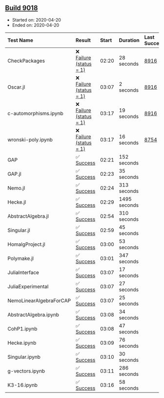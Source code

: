 ## [Build 9018](https://oscarci.mathematik.uni-kl.de/job/oscar/9018/)

* Started on: 2020-04-20
* Ended on: 2020-04-20

| Test Name    | Result | Start | Duration | Last Success | First Failure |
|:-------------|:-------|:------|:---------|:-------------|:--------------|
| CheckPackages | ❌ [Failure (status = 1)](https://oscarci.mathematik.uni-kl.de/job/oscar/9018/artifact/logs/build-9018/CheckPackages.log) | 02:20 | 28 seconds | [8916](https://oscarci.mathematik.uni-kl.de/job/oscar/8916/) | [8920](https://oscarci.mathematik.uni-kl.de/job/oscar/8920/) |
| Oscar.jl | ❌ [Failure (status = 1)](https://oscarci.mathematik.uni-kl.de/job/oscar/9018/artifact/logs/build-9018/Oscar.jl.log) | 03:07 | 2 seconds | [8916](https://oscarci.mathematik.uni-kl.de/job/oscar/8916/) | [8920](https://oscarci.mathematik.uni-kl.de/job/oscar/8920/) |
| c-automorphisms.ipynb | ❌ [Failure (status = 1)](https://oscarci.mathematik.uni-kl.de/job/oscar/9018/artifact/logs/build-9018/c-automorphisms.ipynb.log) | 03:17 | 19 seconds | [8916](https://oscarci.mathematik.uni-kl.de/job/oscar/8916/) | [8920](https://oscarci.mathematik.uni-kl.de/job/oscar/8920/) |
| wronski-poly.ipynb | ❌ [Failure (status = 1)](https://oscarci.mathematik.uni-kl.de/job/oscar/9018/artifact/logs/build-9018/wronski-poly.ipynb.log) | 03:17 | 16 seconds | [8754](https://oscarci.mathematik.uni-kl.de/job/oscar/8754/) | [8755](https://oscarci.mathematik.uni-kl.de/job/oscar/8755/) |
| GAP | ✅ [Success](https://oscarci.mathematik.uni-kl.de/job/oscar/9018/artifact/logs/build-9018/GAP.log) | 02:21 | 152 seconds |  |  |
| GAP.jl | ✅ [Success](https://oscarci.mathematik.uni-kl.de/job/oscar/9018/artifact/logs/build-9018/GAP.jl.log) | 02:23 | 35 seconds |  |  |
| Nemo.jl | ✅ [Success](https://oscarci.mathematik.uni-kl.de/job/oscar/9018/artifact/logs/build-9018/Nemo.jl.log) | 02:24 | 313 seconds |  |  |
| Hecke.jl | ✅ [Success](https://oscarci.mathematik.uni-kl.de/job/oscar/9018/artifact/logs/build-9018/Hecke.jl.log) | 02:29 | 1495 seconds |  |  |
| AbstractAlgebra.jl | ✅ [Success](https://oscarci.mathematik.uni-kl.de/job/oscar/9018/artifact/logs/build-9018/AbstractAlgebra.jl.log) | 02:54 | 310 seconds |  |  |
| Singular.jl | ✅ [Success](https://oscarci.mathematik.uni-kl.de/job/oscar/9018/artifact/logs/build-9018/Singular.jl.log) | 02:59 | 45 seconds |  |  |
| HomalgProject.jl | ✅ [Success](https://oscarci.mathematik.uni-kl.de/job/oscar/9018/artifact/logs/build-9018/HomalgProject.jl.log) | 03:00 | 53 seconds |  |  |
| Polymake.jl | ✅ [Success](https://oscarci.mathematik.uni-kl.de/job/oscar/9018/artifact/logs/build-9018/Polymake.jl.log) | 03:01 | 347 seconds |  |  |
| JuliaInterface | ✅ [Success](https://oscarci.mathematik.uni-kl.de/job/oscar/9018/artifact/logs/build-9018/JuliaInterface.log) | 03:07 | 17 seconds |  |  |
| JuliaExperimental | ✅ [Success](https://oscarci.mathematik.uni-kl.de/job/oscar/9018/artifact/logs/build-9018/JuliaExperimental.log) | 03:07 | 27 seconds |  |  |
| NemoLinearAlgebraForCAP | ✅ [Success](https://oscarci.mathematik.uni-kl.de/job/oscar/9018/artifact/logs/build-9018/NemoLinearAlgebraForCAP.log) | 03:07 | 25 seconds |  |  |
| AbstractAlgebra.ipynb | ✅ [Success](https://oscarci.mathematik.uni-kl.de/job/oscar/9018/artifact/logs/build-9018/AbstractAlgebra.ipynb.log) | 03:08 | 34 seconds |  |  |
| CohP1.ipynb | ✅ [Success](https://oscarci.mathematik.uni-kl.de/job/oscar/9018/artifact/logs/build-9018/CohP1.ipynb.log) | 03:08 | 47 seconds |  |  |
| Hecke.ipynb | ✅ [Success](https://oscarci.mathematik.uni-kl.de/job/oscar/9018/artifact/logs/build-9018/Hecke.ipynb.log) | 03:09 | 76 seconds |  |  |
| Singular.ipynb | ✅ [Success](https://oscarci.mathematik.uni-kl.de/job/oscar/9018/artifact/logs/build-9018/Singular.ipynb.log) | 03:10 | 30 seconds |  |  |
| g-vectors.ipynb | ✅ [Success](https://oscarci.mathematik.uni-kl.de/job/oscar/9018/artifact/logs/build-9018/g-vectors.ipynb.log) | 03:11 | 286 seconds |  |  |
| K3-16.ipynb | ✅ [Success](https://oscarci.mathematik.uni-kl.de/job/oscar/9018/artifact/logs/build-9018/K3-16.ipynb.log) | 03:16 | 58 seconds |  |  |
